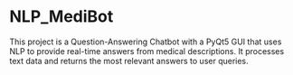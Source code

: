 # NLP_MediBot
This project is a Question-Answering Chatbot with a PyQt5 GUI that uses NLP to provide real-time answers from medical descriptions. It processes text data and returns the most relevant answers to user queries.
